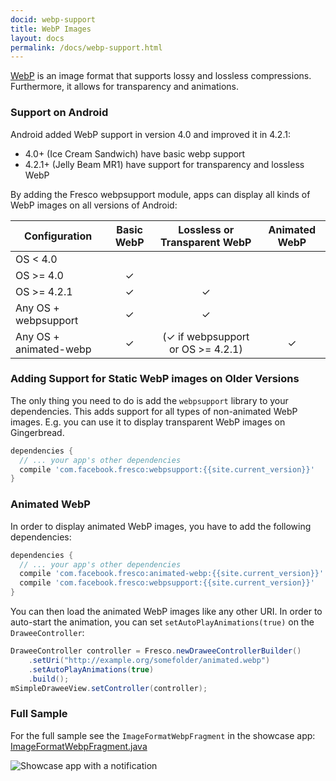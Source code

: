 ```yaml
---
docid: webp-support
title: WebP Images
layout: docs
permalink: /docs/webp-support.html
---
```


[WebP](https://en.wikipedia.org/wiki/WebP) is an image format that supports lossy and lossless compressions. Furthermore, it allows for transparency and animations.

### Support on Android

Android added WebP support in version 4.0 and improved it in 4.2.1:

* 4.0+ (Ice Cream Sandwich) have basic webp support
* 4.2.1+ (Jelly Beam MR1) have support for transparency and lossless WebP

By adding the Fresco webpsupport module, apps can display all kinds of WebP images on all versions of Android:

|  Configuration         | Basic WebP  | Lossless or Transparent WebP | Animated WebP  |
|---                     |:-:          |:-:                           |:-:             |
| OS < 4.0               |             |                              |                |
| OS >= 4.0              | ✓           |                              |                |
| OS >= 4.2.1            | ✓           | ✓                            |                |
| Any OS + webpsupport   | ✓           | ✓                            |                |
| Any OS + animated-webp | ✓           | (✓ if webpsupport or OS >= 4.2.1)           |  ✓             |

### Adding Support for Static WebP images on Older Versions

The only thing you need to do is add the `webpsupport` library to your dependencies. This adds support for all types of non-animated WebP images. E.g. you can use it to display transparent WebP images on Gingerbread.

```groovy
dependencies {
  // ... your app's other dependencies
  compile 'com.facebook.fresco:webpsupport:{{site.current_version}}'
}
```

### Animated WebP

In order to display animated WebP images, you have to add the following dependencies:

```groovy
dependencies {
  // ... your app's other dependencies
  compile 'com.facebook.fresco:animated-webp:{{site.current_version}}'
  compile 'com.facebook.fresco:webpsupport:{{site.current_version}}'
}
```

You can then load the animated WebP images like any other URI. In order to auto-start the animation, you can set `setAutoPlayAnimations(true)` on the `DraweeController`:

```java
DraweeController controller = Fresco.newDraweeControllerBuilder()
    .setUri("http://example.org/somefolder/animated.webp")
    .setAutoPlayAnimations(true)
    .build();
mSimpleDraweeView.setController(controller);
```

### Full Sample

For the full sample see the `ImageFormatWebpFragment` in the showcase app: [ImageFormatWebpFragment.java](https://github.com/facebook/fresco/blob/master/samples/showcase/src/main/java/com/facebook/fresco/samples/showcase/imageformat/webp/ImageFormatWebpFragment.java)

![Showcase app with a notification](/static/images/docs/03-webp-support-sample.png)
